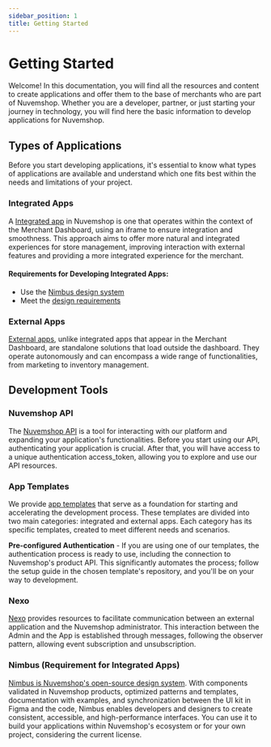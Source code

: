 ```yaml
---
sidebar_position: 1
title: Getting Started
---
```


# Getting Started

Welcome! In this documentation, you will find all the resources and content to create applications and offer them to the base of merchants who are part of Nuvemshop. Whether you are a developer, partner, or just starting your journey in technology, you will find here the basic information to develop applications for Nuvemshop.

## Types of Applications

Before you start developing applications, it's essential to know what types of applications are available and understand which one fits best within the needs and limitations of your project.

### Integrated Apps

A [Integrated app](./applications/native.md) in Nuvemshop is one that operates within the context of the Merchant Dashboard, using an iframe to ensure integration and smoothness. This approach aims to offer more natural and integrated experiences for store management, improving interaction with external features and providing a more integrated experience for the merchant.

#### Requirements for Developing Integrated Apps:

- Use the [Nimbus design system](./developer-tools/nimbus.md)
- Meet the [design requirements](./homologation/checklist.md)

### External Apps

[External apps](./applications/standalone.md), unlike integrated apps that appear in the Merchant Dashboard, are standalone solutions that load outside the dashboard. They operate autonomously and can encompass a wide range of functionalities, from marketing to inventory management.

## Development Tools

### Nuvemshop API

The [Nuvemshop API](./developer-tools/nuvemshop-api.md) is a tool for interacting with our platform and expanding your application's functionalities. Before you start using our API, authenticating your application is crucial. After that, you will have access to a unique authentication access_token, allowing you to explore and use our API resources.

### App Templates

We provide [app templates](./developer-tools/templates.md) that serve as a foundation for starting and accelerating the development process. These templates are divided into two main categories: integrated and external apps. Each category has its specific templates, created to meet different needs and scenarios.

**Pre-configured Authentication** - If you are using one of our templates, the authentication process is ready to use, including the connection to Nuvemshop's product API. This significantly automates the process; follow the setup guide in the chosen template's repository, and you'll be on your way to development.

### Nexo

[Nexo](./developer-tools/nimbus.md) provides resources to facilitate communication between an external application and the Nuvemshop administrator. This interaction between the Admin and the App is established through messages, following the observer pattern, allowing event subscription and unsubscription.

### Nimbus (Requirement for Integrated Apps)

[Nimbus is Nuvemshop's open-source design system](./developer-tools/nimbus.md). With components validated in Nuvemshop products, optimized patterns and templates, documentation with examples, and synchronization between the UI kit in Figma and the code, Nimbus enables developers and designers to create consistent, accessible, and high-performance interfaces. You can use it to build your applications within Nuvemshop's ecosystem or for your own project, considering the current license.
